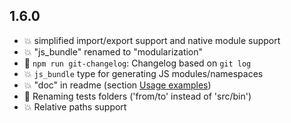 ## 1.6.0
- :boom: simplified import/export support and native module support
- :boom: "js_bundle" renamed to "modularization"
- :rocket: `npm run git-changelog`: Changelog based on `git log`
- :boom: `js_bundle` type for generating JS modules/namespaces
- :boom: "doc" in readme (section [Usage examples](.README.md#usage-examples))
- :hammer: Renaming tests folders ('from/to' instead of 'src/bin')
- :boom: Relative paths support
